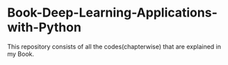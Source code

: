 # Book-Deep-Learning-Applications-with-Python
This repository consists of all the codes(chapterwise) that are explained in my Book.
